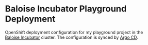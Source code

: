 # Baloise Incubator Playground Deployment
OpenShift deployment configuration for my playground project in the [Baloise Incubator](https://github.com/baloise-incubator) cluster. The configuration is synced by [Argo CD](https://argoproj.github.io/projects/argo-cd).

